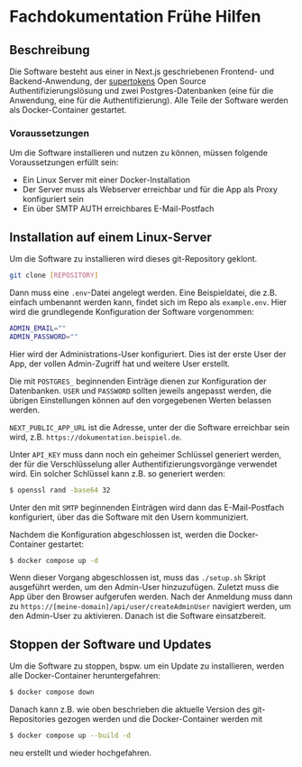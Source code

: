 # Fachdokumentation Frühe Hilfen

## Beschreibung

Die Software besteht aus einer in Next.js geschriebenen Frontend- und Backend-Anwendung, der [supertokens](https://supertokens.com/) Open Source Authentifizierungslösung und zwei Postgres-Datenbanken (eine für die Anwendung, eine für die Authentifizierung). Alle Teile der Software werden als Docker-Container gestartet.

### Voraussetzungen

Um die Software installieren und nutzen zu können, müssen folgende Voraussetzungen erfüllt sein:

- Ein Linux Server mit einer Docker-Installation
- Der Server muss als Webserver erreichbar und für die App als Proxy konfiguriert sein
- Ein über SMTP AUTH erreichbares E-Mail-Postfach

## Installation auf einem Linux-Server

Um die Software zu installieren wird dieses git-Repository geklont.

```bash
git clone [REPOSITORY]
```

Dann muss eine `.env`-Datei angelegt werden. Eine Beispieldatei, die z.B. einfach umbenannt werden kann, findet sich im Repo als `example.env`. Hier wird die grundlegende Konfiguration der Software vorgenommen:

```bash
ADMIN_EMAIL=""
ADMIN_PASSWORD=""
```

Hier wird der Administrations-User konfiguriert. Dies ist der erste User der App, der vollen Admin-Zugriff hat und weitere User erstellt.

Die mit `POSTGRES_` beginnenden Einträge dienen zur Konfiguration der Datenbanken. `USER` und `PASSWORD` sollten jeweils angepasst werden, die übrigen Einstellungen können auf den vorgegebenen Werten belassen werden.

`NEXT_PUBLIC_APP_URL` ist die Adresse, unter der die Software erreichbar sein wird, z.B. `https://dokumentation.beispiel.de`.

Unter `API_KEY` muss dann noch ein geheimer Schlüssel generiert werden, der für die Verschlüsselung aller Authentifizierungsvorgänge verwendet wird. Ein solcher Schlüssel kann z.B. so generiert werden:

```bash
$ openssl rand -base64 32
```

Unter den mit `SMTP` beginnenden Einträgen wird dann das E-Mail-Postfach konfiguriert, über das die Software mit den Usern kommuniziert.

Nachdem die Konfiguration abgeschlossen ist, werden die Docker-Container gestartet:

```bash
$ docker compose up -d
```

Wenn dieser Vorgang abgeschlossen ist, muss das `./setup.sh` Skript ausgeführt werden, um den Admin-User hinzuzufügen. Zuletzt muss die App über den Browser aufgerufen werden. Nach der Anmeldung muss dann zu `https://[meine-domain]/api/user/createAdminUser` navigiert werden, um den Admin-User zu aktivieren. Danach ist die Software einsatzbereit.

## Stoppen der Software und Updates

Um die Software zu stoppen, bspw. um ein Update zu installieren, werden alle Docker-Container heruntergefahren:

```bash
$ docker compose down
```

Danach kann z.B. wie oben beschrieben die aktuelle Version des git-Repositories gezogen werden und die Docker-Container werden mit

```bash
$ docker compose up --build -d
```

neu erstellt und wieder hochgefahren.
